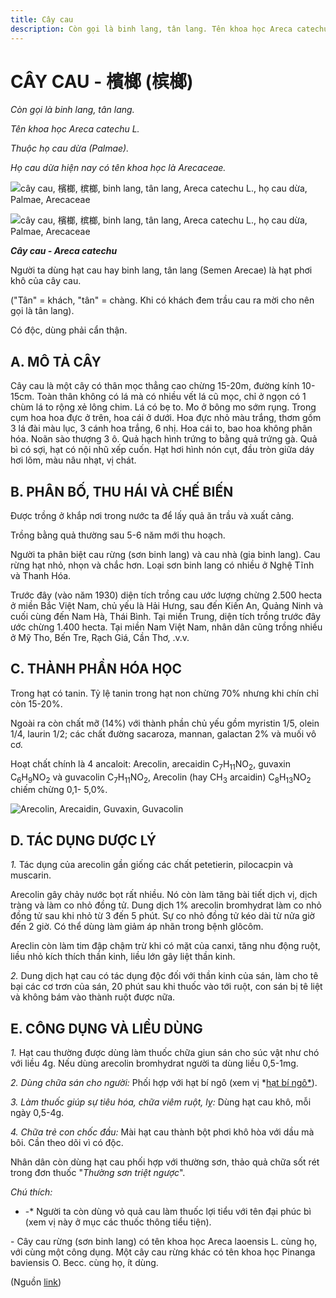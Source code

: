 ```yaml
---
title: Cây cau
description: Còn gọi là binh lang, tân lang. Tên khoa học Areca catechu L. Thuộc họ cau dừa (Palmae). Họ cau dừa hiện nay có tên khoa học là Arecaceae.Người ta dùng hạt cau hay binh lang, tân lang (Semen Arecae) là hạt phơi khô của cây cau. ("Tân" = khách, "tân" = chàng. Khi có khách đem trầu cau ra mời cho nên gọi là tân lang). Có độc, dùng phải cẩn thận.
---
```

# CÂY CAU - 檳榔 (槟榔)

*Còn gọi là binh lang, tân lang.*

*Tên khoa học Areca catechu L.*

*Thuộc họ cau dừa (Palmae).*

*Họ cau dừa hiện nay có tên khoa học là Arecaceae.*

![cây cau, 檳榔, 槟榔, binh lang, tân lang, Areca catechu L., họ cau dừa, Palmae, Arecaceae](/imgs/do-tat-loi/ctvvtvn/cay-cau.jpg)

![cây cau, 檳榔, 槟榔, binh lang, tân lang, Areca catechu L., họ cau dừa, Palmae, Arecaceae](/imgs/do-tat-loi/ctvvtvn/cay-cau-2.jpg)

***Cây cau - Areca catechu***

Người ta dùng hạt cau hay binh lang, tân lang (Semen Arecae) là hạt phơi khô của cây cau.

("Tân" = khách, "tân" = chàng. Khi có khách đem trầu cau ra mời cho nên gọi là tân lang).

Có độc, dùng phải cẩn thận.

## A. MÔ TẢ CÂY

Cây cau là một cây có thân mọc thẳng cao chừng 15-20m, đường kính 10-15cm. Toàn thân không có lá mà có nhiều vết lá cũ mọc, chỉ ở ngọn có 1 chùm lá to rộng xẻ lông chim. Lá có bẹ to. Mo ở bông mo sớm rụng. Trong cụm hoa hoa đực ở trên, hoa cái ở dưới. Hoa đực nhỏ màu trắng, thơm gồm 3 lá đài màu lục, 3 cánh hoa trắng, 6 nhị. Hoa cái to, bao hoa không phân hóa. Noãn sào thượng 3 ô. Quả hạch hình trứng to bằng quả trứng gà. Quả bì có sợi, hạt có nội nhũ xếp cuốn. Hạt hơi hình nón cụt, đầu tròn giữa dáy hơi lõm, màu nâu nhạt, vị chát.

## B. PHÂN BỐ, THU HÁI VÀ CHẾ BIẾN

Được trồng ở khắp nơi trong nước ta để lấy quả ăn trầu và xuất cảng.

Trồng bằng quả thường sau 5-6 năm mới thu hoạch.

Người ta phân biệt cau rừng (sơn binh lang) và cau nhà (gia binh lang). Cau rừng hạt nhỏ, nhọn và chắc hơn. Loại sơn binh lang có nhiều ở Nghệ Tĩnh và Thanh Hóa.

Trước đây (vào năm 1930) diện tích trồng cau ước lượng chừng 2.500 hecta ở miền Bắc Việt Nam, chủ yếu là Hải Hưng, sau đến Kiến An, Quảng Ninh và cuối cùng đến Nam Hà, Thái Bình. Tại miền Trung, diện tích trồng trước đây ước chừng 1.400 hecta. Tại miền Nam Việt Nam, nhân dân cũng trồng nhiều ở Mỹ Tho, Bến Tre, Rạch Giá, Cần Thơ, .v.v.

## C. THÀNH PHẦN HÓA HỌC

Trong hạt có tanin. Tỷ lệ tanin trong hạt non chừng 70% nhưng khi chín chỉ còn 15-20%.

Ngoài ra còn chất mỡ (14%) với thành phần chủ yếu gồm myristin 1/5, olein 1/4, laurin 1/2; các chất đường sacaroza, mannan, galactan 2% và muối vô cơ.

Hoạt chất chính là 4 ancaloit: Arecolin, arecaidin C<sub>7</sub>H<sub>11</sub>NO<sub>2</sub>, guvaxin C<sub>6</sub>H<sub>9</sub>NO<sub>2</sub> và guvacolin C<sub>7</sub>H<sub>11</sub>NO<sub>2</sub>, Arecolin (hay CH<sub>3</sub> arcaidin) C<sub>8</sub>H<sub>13</sub>NO<sub>2</sub> chiếm chừng 0,1- 5,0%.

![Arecolin, Arecaidin, Guvaxin, Guvacolin](/imgs/do-tat-loi/ctvvtvn/cay-cau-3.jpg)

## D. TÁC DỤNG DƯỢC LÝ

*1.* Tác dụng của arecolin gần giống các chất petetierin, pilocacpin và muscarin.

Arecolin gây chảy nước bọt rất nhiều. Nó còn làm tăng bài tiết dịch vị, dịch tràng và làm co nhỏ đồng tử. Dung dịch 1% arecolin bromhydrat làm co nhỏ đồng tử sau khi nhỏ từ 3 đến 5 phút. Sự co nhỏ đồng tử kéo dài từ nửa giờ đến 2 giờ. Có thể dùng làm giảm áp nhãn trong bệnh glôcôm.

Areclin còn làm tim đập chậm trừ khi có mặt của canxi, tăng nhu động ruột, liều nhỏ kích thích thần kinh, liều lớn gây liệt thần kinh.

*2.* Dung dịch hạt cau có tác dụng độc đối với thần kinh của sán, làm cho tê bại các cơ trơn của sán, 20 phút sau khi thuốc vào tới ruột, con sán bị tê liệt và không bám vào thành ruột được nữa.

## E. CÔNG DỤNG VÀ LIỀU DÙNG

*1.* Hạt cau thường được dùng làm thuốc chữa giun sán cho súc vật như chó với liều 4g. Nếu dùng arecolin bromhydrat người ta dùng liều 0,5-1mg.

*2\. Dùng chữa sán cho người:* Phối hợp với hạt bí ngô (xem vị *[hạt bí ngô*](/nhung-cay-thuoc-va-vi-thuoc-viet-nam/ket-qua-tra-cuu/hat-bi-ngo)).

*3\. Làm thuốc giúp sự tiêu hóa, chữa viêm ruột, lỵ:* Dùng hạt cau khô, mỗi ngày 0,5-4g.

*4\. Chữa trẻ con chốc đầu:* Mài hạt cau thành bột phơi khô hòa với dầu mà bôi. Cần theo dõi vì có độc.

Nhân dân còn dùng hạt cau phối hợp với thường sơn, thảo quả chữa sốt rét trong đơn thuốc "*Thường sơn triệt ngược*".

*Chú thích:*

* -* Người ta còn dùng vỏ quả cau làm thuốc lợi tiểu với tên đại phúc bì (xem vị này ở mục các thuốc thông tiểu tiện).

\- Cây cau rừng (sơn binh lang) có tên khoa học Areca laoensis L. cùng họ, với cùng một công dụng. Một cây cau rừng khác có tên khoa học Pinanga baviensis O. Becc. cùng họ, ít dùng.

(Nguồn <a href="http://www.thuocvuonnha.com/nhung-cay-thuoc-va-vi-thuoc-viet-nam/ket-qua-tra-cuu/cay-cau" target="_blank">link</a>)

